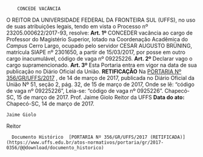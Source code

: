         CONCEDE VACÂNCIA  

 O REITOR DA UNIVERSIDADE FEDERAL DA FRONTEIRA SUL (UFFS), no uso de suas atribuições legais, tendo em vista o Processo nº 23205.000622/2017-93, resolve:   **Art. 1º** CONCEDER vacância ao cargo de Professor do Magistério Superior, lotado na Coordenação Acadêmica do *Campus* Cerro Largo, ocupado pelo servidor CESAR AUGUSTO BRÜNING, matrícula SIAPE nº 2301650, a partir de 15/03/2017, por posse em outro cargo inacumulável, código de vaga nº 09225226.   **Art. 2º** Declarar vago o cargo supramencionado.   **Art. 3º** Esta Portaria entra em vigor na data de sua publicação no Diário Oficial da União.   **RETIFICAÇÃO**   Na [PORTARIA Nº 356/GR/UFFS/2017](https://www.uffs.edu.br/atos-normativos/portaria/gr/2017-0356)  , de 14 de março de 2017, publicada no Diário Oficial da União Nº 51, seção 2, pág. 32, de 15 de março de 2017, Onde se lê: “código de vaga nº 09225226”, Leia-se: “código de vaga nº 0925226”.   Chapecó-SC, 15 de março de 2017.   Prof. Jaime Giolo Reitor da UFFS    **Data do ato:** Chapecó-SC, 14 de março de 2017.   
 

    Jaime Giolo   
 Reitor 

      Documento Histórico  [PORTARIA Nº 356/GR/UFFS/2017 (RETIFICADA)](https://www.uffs.edu.br/atos-normativos/portaria/gr/2017-0356/@@download/documento_historico)     
      